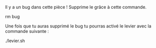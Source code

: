 Il y a un bug dans cette pièce !
Supprime le grâce à cette commande.

rm bug

Une fois que tu auras supprimé le bug tu pourras activé le levier avec la commande suivante :

./levier.sh
